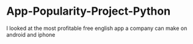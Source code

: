 # App-Popularity-Project-Python
I looked at the most profitable free english app a company can make on android and iphone
